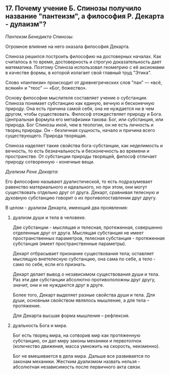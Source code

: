 ﻿## 17. Почему учение Б. Спинозы получило название "пантеизм", а философия Р. Декарта - дулаизм"?

*Пантеизм Бенедикта Спинозы:*

Огромное влияние на него оказала философия Декарта.

Спиноза решился построить философию на достоверных началах. Как считалось
в то время, достоверность и строгую доказательность дает математика. 
Поэтому Спиноза использовал геометрию с её аксиомами в качестве формы,
в которой излагает свой главный труд "Этика".

Слово «пантеизм» происходит от древнегреческих слов "пан" — «всё, всякий» и
"теос" — «Бог, божество».

Основу философии мыслителя составляет учение о субстанции.
Спиноза понимает субстанцию как единую, вечную и бесконечную природу. Она есть
причина самой себя, она не нуждается ни в чем другом, чтобы существовать. 
Философ отождествляет природу и Бога. Центральная формула его метафизики
такова: Бог, или субстанция, или природа. 
Бог Спинозы иной, чем в теологии, он не есть личность и творец природы.
Он - безличная сущность, начало и причина всего существующего.
Природа творящая.

Спиноза наделяет такие свойства бога-субстанции, как неделимость и вечность,
то есть безначальность и бесконечность во времени и пространстве.
От субстанции природы творящей, философ отличает природу сотворенную -
конечные вещи.

*Дуализм Рене Декарта:*

Его философию называют дуалистической, то есть подразумевает равенство
материального и идеального, но при этом, они могут существовать отдельно
друг от друга. Декарт, сравнивая телесную и духовную субстанцию говорит
о их противопоставлении друг другу.

В целом - дуализм Декарта, имеющий два проявления:

1. дуализм души и тела в человеке. 

	Две субстанции - мыслящая и телесная, протяженная, совершенно отделенные
	друг от друга. Мыслящая субстанция не имеет пространственных параметров,
	телесная субстанция - протяженная субстанция (имеет пространственные
	параметры).
	
	Декарт отбрасывает признание существования тела; оставляет
	мыслящую внетелесную субстанцию, она сама по себе, а тело - само по себе,
	если его признать.
	
	Декарт делает вывод о независимом существования души и тела. Раз эти две
	субстанции абсолютно противоположны друг другу, значит, они и не нуждаются
	друг в друге. 
	
	Более того, Декарт выделяет разные свойства души и тела. Для души,
	основным свойством являлось мышление, а для тела – протяжение. 

	Для Декарта высшая форма мышления – рефлексия.

2. дуальность Бога и мира. 

	Бог есть творец мира, на сотворив мир как протяженную субстанцию, он дал
	миру законы механики и первотолчок (количество движения, масса умножить
	на скорость, неизменно). 
	
	Бог не вмешивается в дела мира. Дальше все развивается по законам
	механики. Жестким дуализмом назвать нельзя - абсолютная независимость
	после первичного акта связи.
